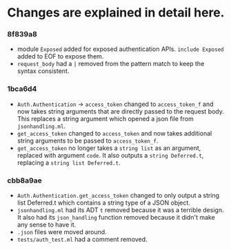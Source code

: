 # Changes are explained in detail here.

### 8f839a8
- module `Exposed` added for exposed authentication APIs. `include Exposed` added to EOF to expose them.
- `request_body` had a `|` removed from the pattern match to keep the syntax consistent.

### 1bca6d4
- `Auth.Authentication` -> `access_token` changed to `access_token_f` and now takes string arguments that are directly passed to the request body. This replaces a string argument which opened a json file from `jsonhandling.ml`.
- `get_access_token` changed to `access_token` and now takes additional string arguments to be passed to `access_token_f`.
- `get_access_token` no longer takes a `string list` as an argument, replaced with argument `code`. It also outputs a `string Deferred.t`, replacing a `string list Deferred.t`.

### cbb8a9ae
- `Auth.Authentication.get_access_token` changed to only output a string list Deferred.t which contains a string type of a JSON object.
- `jsonhandling.ml` had its ADT `t` removed because it was a terrible design. It also had its `json_handling` function removed because it didn't make any sense to have it.
- `.json` files were moved around.
- `tests/auth_test.ml` had a comment removed.